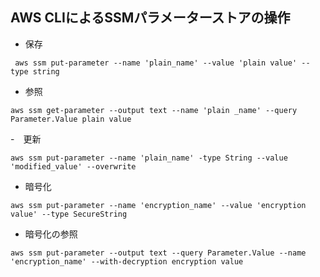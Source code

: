 ## AWS CLIによるSSMパラメーターストアの操作

- 保存
```$bash
 aws ssm put-parameter --name 'plain_name' --value 'plain value' --type string
```

- 参照
```$bash
aws ssm get-parameter --output text --name 'plain _name' --query Parameter.Value plain value 
```

-　更新
```$bash
aws ssm put-parameter --name 'plain_name' -type String --value 'modified_value' --overwrite
```

- 暗号化
```$bash
aws ssm put-parameter --name 'encryption_name' --value 'encryption value' --type SecureString
```

- 暗号化の参照
```$bash
aws ssm put-parameter --output text --query Parameter.Value --name 'encryption_name' --with-decryption encryption value
```
